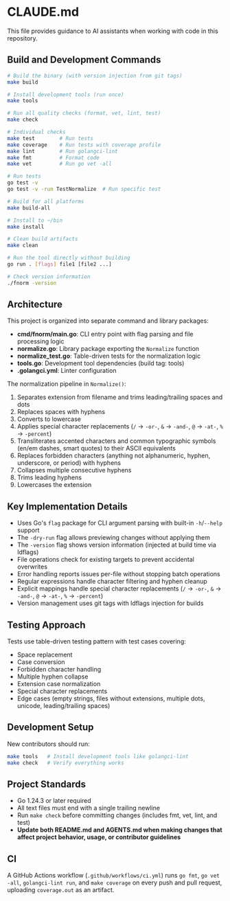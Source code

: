 # CLAUDE.md

This file provides guidance to AI assistants when working with code in this repository.

## Build and Development Commands

```bash
# Build the binary (with version injection from git tags)
make build

# Install development tools (run once)
make tools

# Run all quality checks (format, vet, lint, test)
make check

# Individual checks
make test        # Run tests
make coverage    # Run tests with coverage profile
make lint        # Run golangci-lint
make fmt         # Format code
make vet         # Run go vet -all

# Run tests
go test -v
go test -v -run TestNormalize  # Run specific test

# Build for all platforms
make build-all

# Install to ~/bin
make install

# Clean build artifacts
make clean

# Run the tool directly without building
go run . [flags] file1 [file2 ...]

# Check version information
./fnorm -version
```

## Architecture

This project is organized into separate command and library packages:

- **cmd/fnorm/main.go**: CLI entry point with flag parsing and file processing logic
- **normalize.go**: Library package exporting the `Normalize` function
- **normalize_test.go**: Table-driven tests for the normalization logic
- **tools.go**: Development tool dependencies (build tag: tools)
- **.golangci.yml**: Linter configuration

The normalization pipeline in `Normalize()`:

1. Separates extension from filename and trims leading/trailing spaces and dots
2. Replaces spaces with hyphens
3. Converts to lowercase
4. Applies special character replacements (`/` → `-or-`, `&` → `-and-`, `@` → `-at-`, `%` → `-percent`)
5. Transliterates accented characters and common typographic symbols (en/em dashes, smart quotes) to their ASCII equivalents
6. Replaces forbidden characters (anything not alphanumeric, hyphen, underscore, or period) with hyphens
7. Collapses multiple consecutive hyphens
8. Trims leading hyphens
9. Lowercases the extension

## Key Implementation Details

- Uses Go's `flag` package for CLI argument parsing with built-in `-h`/`--help` support
- The `-dry-run` flag allows previewing changes without applying them
- The `-version` flag shows version information (injected at build time via ldflags)
- File operations check for existing targets to prevent accidental overwrites
- Error handling reports issues per-file without stopping batch operations
- Regular expressions handle character filtering and hyphen cleanup
- Explicit mappings handle special character replacements (`/` → `-or-`, `&` → `-and-`, `@` → `-at-`, `%` → `-percent`)
- Version management uses git tags with ldflags injection for builds

## Testing Approach

Tests use table-driven testing pattern with test cases covering:

- Space replacement
- Case conversion
- Forbidden character handling
- Multiple hyphen collapse
- Extension case normalization
- Special character replacements
- Edge cases (empty strings, files without extensions, multiple dots, unicode, leading/trailing spaces)

## Development Setup

New contributors should run:

```bash
make tools   # Install development tools like golangci-lint
make check   # Verify everything works
```

## Project Standards

- Go 1.24.3 or later required
- All text files must end with a single trailing newline
- Run `make check` before committing changes (includes fmt, vet, lint, and test)
- **Update both README.md and AGENTS.md when making changes that affect project behavior, usage, or contributor guidelines**

## CI

A GitHub Actions workflow (`.github/workflows/ci.yml`) runs `go fmt`, `go vet -all`, `golangci-lint run`, and `make coverage` on every push and pull request, uploading `coverage.out` as an artifact.
